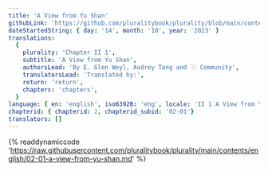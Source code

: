 ```yaml
---
title: 'A View from Yu Shan'
githubLink: 'https://github.com/pluralitybook/plurality/blob/main/contents/english/02-01-a-view-from-yu-shan.md'
dateStartedString: { day: '14', month: '10', year: '2023' }
translations:
  {
    plurality: 'Chapter II 1',
    subtitle: 'A View from Yu Shan',
    authorsLead: 'By E. Glen Weyl, Audrey Tang and ⿻ Community',
    translatorsLead: 'Translated by:',
    return: 'return',
    chapters: 'chapters',
  }
language: { en: 'english', iso6392B: 'eng', locale: 'II 1 A View from Yu Shan' }
chapterid: { chapterid: 2, chapterid_subid: '02-01'}
translators: []
---
```

{% readdynamiccode 'https://raw.githubusercontent.com/pluralitybook/plurality/main/contents/english/02-01-a-view-from-yu-shan.md' %}

